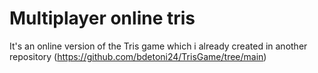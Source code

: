 # Multiplayer online tris
It's an online version of the Tris game which i already created in another repository (https://github.com/bdetoni24/TrisGame/tree/main)
